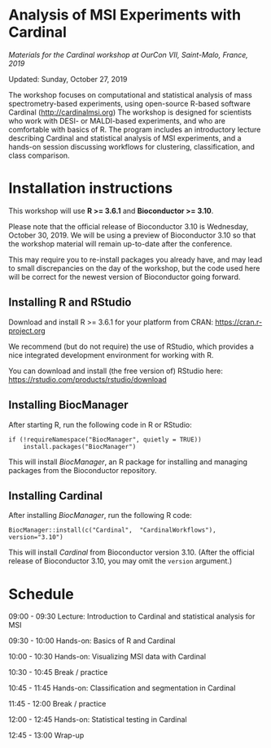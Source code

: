 # Analysis of MSI Experiments with Cardinal

*Materials for the Cardinal workshop at OurCon VII, Saint-Malo, France, 2019*

Updated: Sunday, October 27, 2019

The workshop focuses on computational and statistical analysis of mass spectrometry-based experiments, using open-source R-based software Cardinal (http://cardinalmsi.org) The workshop is designed for scientists who work with DESI- or MALDI-based experiments, and who are comfortable with basics of R. The program includes an introductory lecture describing Cardinal and statistical analysis of MSI experiments, and a hands-on session discussing workflows for clustering, classification, and class comparison.

# Installation instructions

This workshop will use __R >= 3.6.1__ and __Bioconductor >= 3.10__.

Please note that the official release of Bioconductor 3.10 is Wednesday, October 30, 2019. We will be using a preview of Bioconductor 3.10 so that the workshop material will remain up-to-date after the conference.

This may require you to re-install packages you already have, and may lead to small discrepancies on the day of the workshop, but the code used here will be correct for the newest version of Bioconductor going forward.

## Installing R and RStudio

Download and install R >= 3.6.1 for your platform from CRAN: https://cran.r-project.org

We recommend (but do not require) the use of RStudio, which provides a nice integrated development environment for working with R.

You can download and install (the free version of) RStudio here: https://rstudio.com/products/rstudio/download

## Installing BiocManager

After starting R, run the following code in R or RStudio:

```{r}
if (!requireNamespace("BiocManager", quietly = TRUE))
    install.packages("BiocManager")
```

This will install *BiocManager*, an R package for installing and managing packages from the Bioconductor repository.

## Installing Cardinal

After installing *BiocManager*, run the following R code:

```{r}
BiocManager::install(c("Cardinal",  "CardinalWorkflows"), version="3.10")
```

This will install *Cardinal* from Bioconductor version 3.10. (After the official release of Bioconductor 3.10, you may omit the `version` argument.)

# Schedule

09:00 - 09:30 Lecture: Introduction to Cardinal and statistical analysis for MSI

09:30 - 10:00 Hands-on: Basics of R and Cardinal

10:00 - 10:30 Hands-on: Visualizing MSI data with Cardinal

10:30 - 10:45 Break / practice

10:45 - 11:45 Hands-on: Classification and segmentation in Cardinal

11:45 - 12:00 Break / practice

12:00 - 12:45 Hands-on: Statistical testing in Cardinal

12:45 - 13:00 Wrap-up


